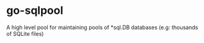 # go-sqlpool
A high level pool for maintaining pools of *sql.DB databases (e.g: thousands of SQLite files)
